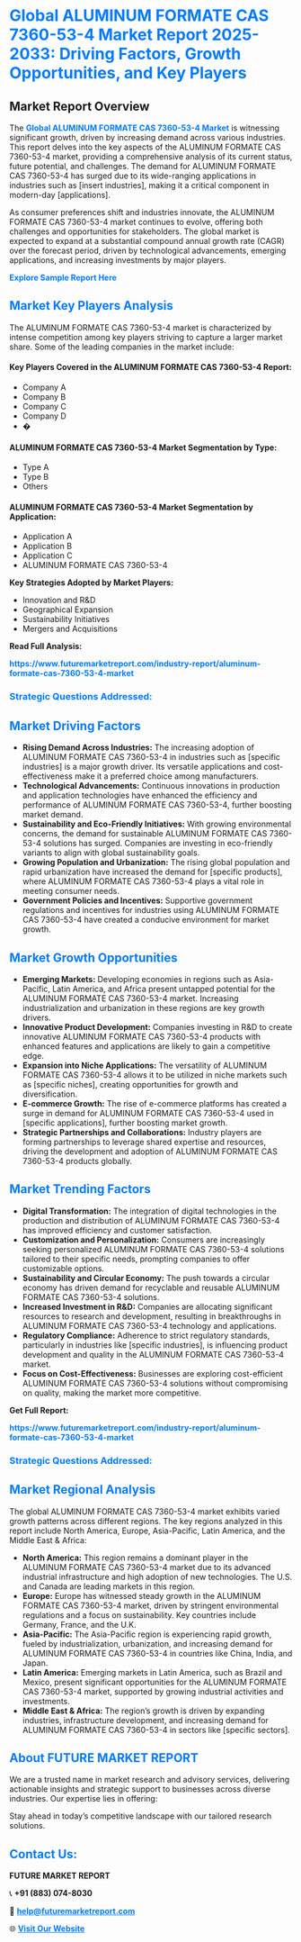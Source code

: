 <h1 style="color: #007BFF;">Global ALUMINUM FORMATE CAS 7360-53-4 Market Report 2025-2033: Driving Factors, Growth Opportunities, and Key Players</h1>

<section id="overview">
<h2>Market Report Overview</h2>
<p>The <a href="https://www.futuremarketreport.com/industry-report/aluminum-formate-cas-7360-53-4-market" style="color: #007BFF; text-decoration: none;"><strong>Global ALUMINUM FORMATE CAS 7360-53-4 Market</strong></a> is witnessing significant growth, driven by increasing demand across various industries. This report delves into the key aspects of the ALUMINUM FORMATE CAS 7360-53-4 market, providing a comprehensive analysis of its current status, future potential, and challenges. The demand for ALUMINUM FORMATE CAS 7360-53-4 has surged due to its wide-ranging applications in industries such as [insert industries], making it a critical component in modern-day [applications].</p>
<p>As consumer preferences shift and industries innovate, the ALUMINUM FORMATE CAS 7360-53-4 market continues to evolve, offering both challenges and opportunities for stakeholders. The global market is expected to expand at a substantial compound annual growth rate (CAGR) over the forecast period, driven by technological advancements, emerging applications, and increasing investments by major players.</p>
</section>

<section id="overview">
<p><a href="https://www.futuremarketreport.com/request-sample/reportId=119416" style="color: #007BFF; text-decoration: none;"><strong>Explore Sample Report Here</strong></a></p>
</section>

<section id="key-players">
<h2 style="color: #007BFF;">Market Key Players Analysis</h2>
<p>The ALUMINUM FORMATE CAS 7360-53-4 market is characterized by intense competition among key players striving to capture a larger market share. Some of the leading companies in the market include:</p>
<h4>Key Players Covered in the ALUMINUM FORMATE CAS 7360-53-4 Report:</h4>
<ul><li>Company A</li><li>Company B</li><li>Company C</li><li>Company D</li><li>�</li></ul>
<h4>ALUMINUM FORMATE CAS 7360-53-4 Market Segmentation by Type:</h4>
<ul><li>Type A</li><li>Type B</li><li>Others</li></ul>

<h4>ALUMINUM FORMATE CAS 7360-53-4 Market Segmentation by Application:</h4>
<ul><li>Application A</li><li>Application B</li><li>Application C</li><li>ALUMINUM FORMATE CAS 7360-53-4</li></ul>
<p><strong>Key Strategies Adopted by Market Players:</strong></p>
<ul>
<li>Innovation and R&D</li>
<li>Geographical Expansion</li>
<li>Sustainability Initiatives</li>
<li>Mergers and Acquisitions</li>
</ul>
</section>

<section>
<p><strong>Read Full Analysis: </strong></p><a href="https://www.futuremarketreport.com/industry-report/aluminum-formate-cas-7360-53-4-market" style="color: #007BFF; text-decoration: none;"><strong>https://www.futuremarketreport.com/industry-report/aluminum-formate-cas-7360-53-4-market</strong></a>
<h3 style="color: #007BFF;">Strategic Questions Addressed:</h3>
</section>

<section id="driving-factors">
<h2 style="color: #007BFF;">Market Driving Factors</h2>
<ul>
<li><strong>Rising Demand Across Industries:</strong> The increasing adoption of ALUMINUM FORMATE CAS 7360-53-4 in industries such as [specific industries] is a major growth driver. Its versatile applications and cost-effectiveness make it a preferred choice among manufacturers.</li>
<li><strong>Technological Advancements:</strong> Continuous innovations in production and application technologies have enhanced the efficiency and performance of ALUMINUM FORMATE CAS 7360-53-4, further boosting market demand.</li>
<li><strong>Sustainability and Eco-Friendly Initiatives:</strong> With growing environmental concerns, the demand for sustainable ALUMINUM FORMATE CAS 7360-53-4 solutions has surged. Companies are investing in eco-friendly variants to align with global sustainability goals.</li>
<li><strong>Growing Population and Urbanization:</strong> The rising global population and rapid urbanization have increased the demand for [specific products], where ALUMINUM FORMATE CAS 7360-53-4 plays a vital role in meeting consumer needs.</li>
<li><strong>Government Policies and Incentives:</strong> Supportive government regulations and incentives for industries using ALUMINUM FORMATE CAS 7360-53-4 have created a conducive environment for market growth.</li>
</ul>
</section>

<section id="growth-opportunities">
<h2 style="color: #007BFF;">Market Growth Opportunities</h2>
<ul>
<li><strong>Emerging Markets:</strong> Developing economies in regions such as Asia-Pacific, Latin America, and Africa present untapped potential for the ALUMINUM FORMATE CAS 7360-53-4 market. Increasing industrialization and urbanization in these regions are key growth drivers.</li>
<li><strong>Innovative Product Development:</strong> Companies investing in R&D to create innovative ALUMINUM FORMATE CAS 7360-53-4 products with enhanced features and applications are likely to gain a competitive edge.</li>
<li><strong>Expansion into Niche Applications:</strong> The versatility of ALUMINUM FORMATE CAS 7360-53-4 allows it to be utilized in niche markets such as [specific niches], creating opportunities for growth and diversification.</li>
<li><strong>E-commerce Growth:</strong> The rise of e-commerce platforms has created a surge in demand for ALUMINUM FORMATE CAS 7360-53-4 used in [specific applications], further boosting market growth.</li>
<li><strong>Strategic Partnerships and Collaborations:</strong> Industry players are forming partnerships to leverage shared expertise and resources, driving the development and adoption of ALUMINUM FORMATE CAS 7360-53-4 products globally.</li>
</ul>
</section>

<section id="trending-factors">
<h2 style="color: #007BFF;">Market Trending Factors</h2>
<ul>
<li><strong>Digital Transformation:</strong> The integration of digital technologies in the production and distribution of ALUMINUM FORMATE CAS 7360-53-4 has improved efficiency and customer satisfaction.</li>
<li><strong>Customization and Personalization:</strong> Consumers are increasingly seeking personalized ALUMINUM FORMATE CAS 7360-53-4 solutions tailored to their specific needs, prompting companies to offer customizable options.</li>
<li><strong>Sustainability and Circular Economy:</strong> The push towards a circular economy has driven demand for recyclable and reusable ALUMINUM FORMATE CAS 7360-53-4 solutions.</li>
<li><strong>Increased Investment in R&D:</strong> Companies are allocating significant resources to research and development, resulting in breakthroughs in ALUMINUM FORMATE CAS 7360-53-4 technology and applications.</li>
<li><strong>Regulatory Compliance:</strong> Adherence to strict regulatory standards, particularly in industries like [specific industries], is influencing product development and quality in the ALUMINUM FORMATE CAS 7360-53-4 market.</li>
<li><strong>Focus on Cost-Effectiveness:</strong> Businesses are exploring cost-efficient ALUMINUM FORMATE CAS 7360-53-4 solutions without compromising on quality, making the market more competitive.</li>
</ul>
</section>

<section>
<p><strong>Get Full Report: </strong></p><a href="https://www.futuremarketreport.com/industry-report/aluminum-formate-cas-7360-53-4-market" style="color: #007BFF; text-decoration: none;"><strong>https://www.futuremarketreport.com/industry-report/aluminum-formate-cas-7360-53-4-market</strong></a>
<h3 style="color: #007BFF;">Strategic Questions Addressed:</h3>
</section>


<section id="regional-analysis">
<h2 style="color: #007BFF;">Market Regional Analysis</h2>
<p>The global ALUMINUM FORMATE CAS 7360-53-4 market exhibits varied growth patterns across different regions. The key regions analyzed in this report include North America, Europe, Asia-Pacific, Latin America, and the Middle East & Africa:</p>
<ul>
<li><strong>North America:</strong> This region remains a dominant player in the ALUMINUM FORMATE CAS 7360-53-4 market due to its advanced industrial infrastructure and high adoption of new technologies. The U.S. and Canada are leading markets in this region.</li>
<li><strong>Europe:</strong> Europe has witnessed steady growth in the ALUMINUM FORMATE CAS 7360-53-4 market, driven by stringent environmental regulations and a focus on sustainability. Key countries include Germany, France, and the U.K.</li>
<li><strong>Asia-Pacific:</strong> The Asia-Pacific region is experiencing rapid growth, fueled by industrialization, urbanization, and increasing demand for ALUMINUM FORMATE CAS 7360-53-4 in countries like China, India, and Japan.</li>
<li><strong>Latin America:</strong> Emerging markets in Latin America, such as Brazil and Mexico, present significant opportunities for the ALUMINUM FORMATE CAS 7360-53-4 market, supported by growing industrial activities and investments.</li>
<li><strong>Middle East & Africa:</strong> The region’s growth is driven by expanding industries, infrastructure development, and increasing demand for ALUMINUM FORMATE CAS 7360-53-4 in sectors like [specific sectors].</li>
</ul>
</section>

<footer>
<h2 style="color: #007BFF;">About FUTURE MARKET REPORT</h2>
<p>We are a trusted name in market research and advisory services, delivering actionable insights and strategic support to businesses across diverse industries. Our expertise lies in offering:</p>

<p>Stay ahead in today’s competitive landscape with our tailored research solutions.</p>

<h2 style="color: #007BFF;">Contact Us:</h2>
<p><strong>FUTURE MARKET REPORT</strong></p>
<p>📞 <strong>+91 (883) 074-8030</strong></p>
<p>📧 <strong><a href="mailto:help@futuremarketreport.com" style="color: #007BFF;">help@futuremarketreport.com</a></strong></p>
<p>🌐 <strong><a href="https://www.futuremarketreport.com/" style="color: #007BFF;">Visit Our Website</a></strong></p>
</footer>